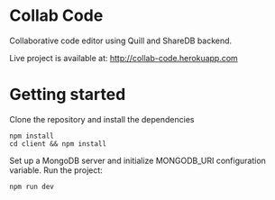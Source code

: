 # Collab Code
Collaborative code editor using Quill and ShareDB backend.

Live project is available at: http://collab-code.herokuapp.com

# Getting started
Clone the repository and install the dependencies
```
npm install
cd client && npm install
```
Set up a MongoDB server and initialize MONGODB_URI configuration variable.
Run the project:
```
npm run dev
```

